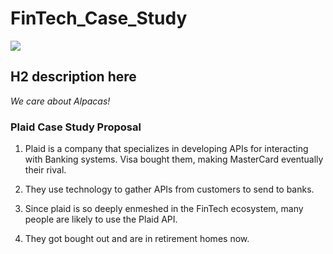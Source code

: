 # FinTech_Case_Study

![](https://res-1.cloudinary.com/crunchbase-production/image/upload/c_lpad,h_256,w_256,f_auto,q_auto:eco/llejr6xy9dqii0s12erg)

## H2 description here

*We care about Alpacas!*

### **Plaid Case Study Proposal**

1. Plaid is a company that specializes in developing APIs for interacting with Banking systems. Visa bought them, making MasterCard eventually their rival. 

2. They use technology to gather APIs from customers to send to banks. 

3. Since plaid is so deeply enmeshed in the FinTech ecosystem, many people are likely to use the Plaid API. 

4. They got bought out and are in retirement homes now.
